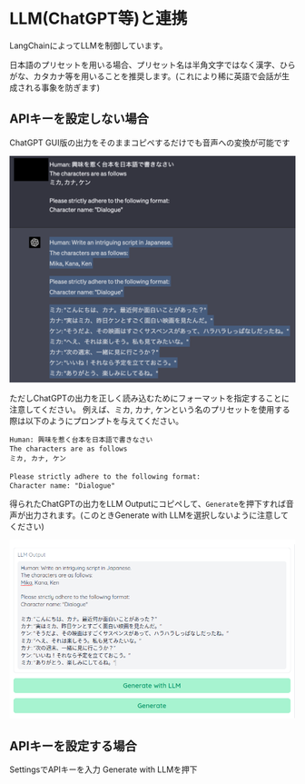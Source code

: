 # LLM(ChatGPT等)と連携
LangChainによってLLMを制御しています。

日本語のプリセットを用いる場合、プリセット名は半角文字ではなく漢字、ひらがな、カタカナ等を用いることを推奨します。(これにより稀に英語で会話が生成される事象を防ぎます)

## APIキーを設定しない場合

ChatGPT GUI版の出力をそのままコピペするだけでも音声への変換が可能です

![](../images/chatgpt_gui.png)

ただしChatGPTの出力を正しく読み込むためにフォーマットを指定することに注意してください。
例えば、ミカ, カナ, ケンという名のプリセットを使用する際は以下のようにプロンプトを与えてください。

```
Human: 興味を惹く台本を日本語で書きなさい
The characters are as follows
ミカ, カナ, ケン

Please strictly adhere to the following format:
Character name: "Dialogue"
```

得られたChatGPTの出力をLLM Outputにコピペして、`Generate`を押下すれば音声が出力されます。(このときGenerate with LLMを選択しないように注意してください)

![](../images/llm_without_api.png)


## APIキーを設定する場合
SettingsでAPIキーを入力
Generate with LLMを押下
